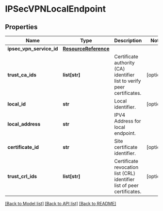 # IPSecVPNLocalEndpoint

## Properties
Name | Type | Description | Notes
------------ | ------------- | ------------- | -------------
**ipsec_vpn_service_id** | [**ResourceReference**](ResourceReference.md) |  | 
**trust_ca_ids** | **list[str]** | Certificate authority (CA) identifier list to verify peer certificates. | [optional] 
**local_id** | **str** | Local identifier. | [optional] 
**local_address** | **str** | IPV4 Address for local endpoint. | 
**certificate_id** | **str** | Site certificate identifier. | [optional] 
**trust_crl_ids** | **list[str]** | Certificate revocation list (CRL) identifier list of peer certificates. | [optional] 

[[Back to Model list]](../README.md#documentation-for-models) [[Back to API list]](../README.md#documentation-for-api-endpoints) [[Back to README]](../README.md)


